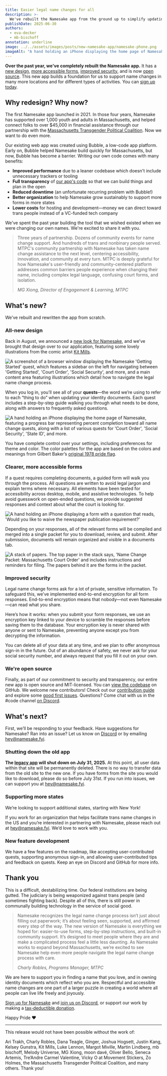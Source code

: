 ```yaml
---
title: Easier legal name changes for all
description: >-
  We've rebuilt the Namesake app from the ground up to simplify updating your legal name in Massachusetts and beyond.
publishDate: 2025-06-30
authors:
  - eva-decker
  - mb-bischoff
annotation: underline
image: ../../assets/images/posts/new-namesake-app/namesake-phone.png
imageAlt: "A hand holding an iPhone displaying the home page of Namesake, featuring a progress bar representing percent completion toward all name change quests, along with a list of various quests for 'Court Order', 'Social Security', 'State ID', and more."
---
```


**Over the past year, we've completely rebuilt the Namesake app.** It has a [new design](#all-new-design), [more accessible forms](#clearer-more-accessible-forms), [improved security](#improved-security), and is now [open source](#were-open-source). This new app builds a foundation for us to support name changes in many more locations and for different types of activities. You can [sign up today](https://app.namesake.fyi).

## Why redesign? Why now?

The first Namesake app launched in 2021. In those four years, Namesake has supported over 1,000 youth and adults in Massachusetts, and helped connect folks to over $45,000 in financial assistance through our partnership with the [Massachusetts Transgender Political Coalition](https://www.masstpc.org/). Now we want to do even more.

Our existing web app was created using Bubble, a low-code app platform. Early on, Bubble  helped Namesake build quickly for Massachusetts, but now, Bubble has become a barrier. Writing our own code comes with many benefits:

- **Improved performance** due to a leaner codebase which doesn't include unnecessary trackers or tooling
- **Full transparency** of [our app's code](https://github.com/namesakefyi/namesake) so that we can build things and plan in the open
- **Reduced downtime** (an unfortunate recurring problem with Bubble!)
- **Better organization** to help Namesake grow sustainably to support more forms in more states
- **Lower costs** for hosting and development—money we can direct toward trans people instead of a VC-funded tech company

We've spent the past year building the tool that we wished existed when we were changing our own names. We're excited to share it with you.

> Three years of partnership. Dozens of community events for name change support. And hundreds of trans and nonbinary people served. MTPC's community partnership with Namesake has taken name change assistance to the next level, centering accessibility, innovation, and community at every turn. MTPC is deeply grateful for how Namesake's user-friendly and community-centered platform addresses common barriers people experience when changing their name, including complex legal language, confusing court forms, and isolation.
>
> <cite>MG Xiong, Director of Engagement & Learning, MTPC</cite>

## What's new?
We’ve rebuilt and rewritten the app from scratch.

### All-new design

Back in August, we announced a [new look for Namesake](/blog/introducing-namesake/), and we’ve brought that design over to our application, featuring some lovely illustrations from the comic artist [Kit Mills](https://mitkills.com/).

![A screenshot of a browser window displaying the Namesake 'Getting Started' quest, which features a sidebar on the left for navigating between 'Getting Started', 'Court Order', 'Social Security', and more, and a main content area featuring illustrations which detail how to navigate the legal name change process.](../../assets/images/posts/new-namesake-app/namesake-desktop.png)

When you log in, you’ll see all of your **quests**—the word we’re using to refer to each “thing to do” when updating your identity documents. Each quest includes a step-by-step guide walking you through what needs to be done, along with answers to frequently asked questions.

![A hand holding an iPhone displaying the home page of Namesake, featuring a progress bar representing percent completion toward all name change quests, along with a list of various quests for 'Court Order', 'Social Security', 'State ID', and more.](../../assets/images/posts/new-namesake-app/namesake-phone.png)

You have complete control over your settings, including preferences for theme and color. The color palettes for the app are based on the colors and meanings from Gilbert Baker’s [original 1978 pride flag](https://www.glbthistory.org/rainbow-flag).

### Clearer, more accessible forms

If a quest requires completing documents, a guided form will walk you through the process. All questions are written to avoid legal jargon and explain terms where necessary. All elements have been tested for accessibility across desktop, mobile, and assistive technologies.  To help avoid guesswork on open-ended questions, we provide suggested responses and context about what the court is looking for.

![A hand holding an iPhone displaying a form with a question that reads, 'Would you like to waive the newspaper publication requirement?'](../../assets/images/posts/new-namesake-app/namesake-phone-2.png)

Depending on your responses, all of the relevant forms will be compiled and merged into a single packet for you to download, review, and submit. After submission, documents will remain organized and visible in a documents tab.

![A stack of papers. The top paper in the stack says, 'Name Change Packet: Massachusetts Court Order' and includes instructions and reminders for filing. The papers behind it are the forms in the packet.](../../assets/images/posts/new-namesake-app/court-order-packet.png)

### Improved security

Legal name change forms ask for a lot of private, sensitive information. To safeguard this, we’ve implemented end-to-end encryption for all form responses. End-to-end encryption means that nobody—not even Namesake—can read what you share.

Here’s how it works: when you submit your form responses, we use an encryption key linked to your device to scramble the responses before saving them to the database. Your encryption key is never shared with anyone or sent to Namesake, preventing anyone except you from decrypting the information.

You can delete all of your data at any time, and we plan to offer anonymous sign-in in the future. Out of an abundance of safety, we never ask for your social security number, and always request that you fill it out on your own.

### We're open source

Finally, as part of our commitment to security and transparency, our entire new app is open source and MIT-licensed. You can [view the codebase](https://github.com/namesakefyi/namesake) on GitHub. We welcome new contributors! Check out our [contribution guide](https://github.com/namesakefyi/namesake/blob/main/CONTRIBUTING.md) and explore some [good first issues](https://github.com/namesakefyi/namesake/contribute). Questions? Come chat with us in the #code channel [on Discord](/chat).

## What's next?

First, we’ll be responding to your feedback. Have suggestions for Namesake? Ran into an issue? Let us know on [Discord](/chat) or by emailing [hey@namesake.fyi](mailto:hey@namesake.fyi).

### Shutting down the old app

**The [legacy app](http://masstpc.joinnamesake.com) will shut down on July 31, 2025.** At this point, all user data within that site will be permanently deleted. There is no way to transfer data from the old site to the new one. If you have forms from the site you would like to download, please do so before July 31st. If you run into issues, we can support you at [hey@namesake.fyi](mailto:hey@namesake.fyi).

### Supporting more states

We’re looking to support additional states, starting with New York!

If you work for an organization that helps facilitate trans name changes in the US and you’re interested in partnering with Namesake, please reach out at [hey@namesake.fyi](mailto:hey@namesake.fyi). We’d love to work with you.

### New feature development

We have a few features on the roadmap, like accepting user-contributed quests, supporting anonymous sign-in, and allowing user-contributed tips and feedback on quests. Keep an eye on Discord and GitHub for more info.

## Thank you

This is a difficult, destabilizing time. Our federal institutions are being gutted. The judiciary is being weaponized against trans people (and sometimes fighting back). Despite all of this, there is still power in communally building technology in the service of social good.

> Namesake recognizes the legal name change process isn’t just about filling out paperwork; it’s about feeling seen, supported, and affirmed every step of the way. The new version of Namesake is everything we hoped for: easier-to-use forms, step-by-step instructions, and built-in community support. It’s designed to meet people where they are and make a complicated process feel a little less daunting. As Namesake works to expand beyond Massachusetts, we’re excited to see Namesake help even more people navigate the legal name change process with care.
> 
> <cite>Charly Robles, Programs Manager, MTPC</cite>

We are here to support you in finding a name that you love, and in owning identity documents which reflect who you are. Respectful and accessible name changes are one part of a larger puzzle in creating a world where all people can live life freely and joyously.

[Sign up for Namesake](https://app.namesake.fyi) and [join us on Discord](/chat), or support our work by making a [tax-deductible donation](/donate).

Happy Pride &hearts;

---

This release would not have been possible without the work of:

Ari Trakh, Charly Robles, Dana Teagle, Ginger, Joshua Hogsett, Justin Kang, Kelsey Gunstra, Kit Mills, Luke Lennon, Margot Miville, Martin Lindberg, mb bischoff, Melody Universe, MG Xiong, moon davé, Oliver Bello, Seneca Artemis, Tre’Andre Carmel Valentine, Vicky O at Movement Stickers, Zo Holmes, the Massachusetts Transgender Political Coalition, and many others. Thank you!
